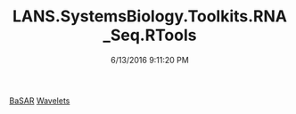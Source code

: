 ﻿---
title: LANS.SystemsBiology.Toolkits.RNA_Seq.RTools
date: 6/13/2016 9:11:20 PM
---

[BaSAR](T-LANS.SystemsBiology.Toolkits.RNA_Seq.RTools.BaSAR.html)
[Wavelets](T-LANS.SystemsBiology.Toolkits.RNA_Seq.RTools.Wavelets.html)

